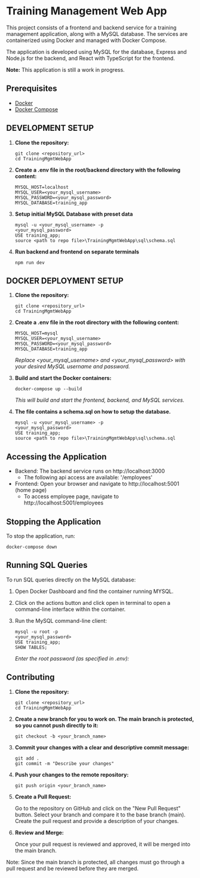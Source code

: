 # Training Management Web App

This project consists of a frontend and backend service for a training management application, along with a MySQL database. The services are containerized using Docker and managed with Docker Compose.

The application is developed using MySQL for the database, Express and Node.js for the backend, and React with TypeScript for the frontend.

**Note:** This application is still a work in progress.

## Prerequisites

- [Docker](https://www.docker.com/products/docker-desktop)
- [Docker Compose](https://docs.docker.com/compose/install/)

## DEVELOPMENT SETUP

1. **Clone the repository:**
   ```
   git clone <repository_url>
   cd TrainingMgmtWebApp
   ```
2. **Create a .env file in the root/backend directory with the following content:**
   ```
   MYSQL_HOST=localhost
   MYSQL_USER=<your_mysql_username>
   MYSQL_PASSWORD=<your_mysql_password>
   MYSQL_DATABASE=training_app
   ```
3. **Setup initial MySQL Database with preset data**
   ```
   mysql -u <your_mysql_username> -p
   <your_mysql_password>
   USE training_app;
   source <path to repo file>\TrainingMgmtWebApp\sql\schema.sql
   ```
4. **Run backend and frontend on separate terminals**
   ```
   npm run dev
   ```

## DOCKER DEPLOYMENT SETUP

1. **Clone the repository:**
   ```
   git clone <repository_url>
   cd TrainingMgmtWebApp
   ```
2. **Create a .env file in the root directory with the following content:**

   ```
   MYSQL_HOST=mysql
   MYSQL_USER=<your_mysql_username>
   MYSQL_PASSWORD=<your_mysql_password>
   MYSQL_DATABASE=training_app
   ```

   _Replace <your_mysql_username> and <your_mysql_password> with your desired MySQL username and password._

3. **Build and start the Docker containers:**

   ```
   docker-compose up --build
   ```

   _This will build and start the frontend, backend, and MySQL services._

4. **The file contains a schema.sql on how to setup the database.**
   ```
   mysql -u <your_mysql_username> -p
   <your_mysql_password>
   USE training_app;
   source <path to repo file>\TrainingMgmtWebApp\sql\schema.sql
   ```

## Accessing the Application

- Backend: The backend service runs on http://localhost:3000
  - The following api access are available: '/employees'
- Frontend: Open your browser and navigate to http://localhost:5001 (home page)
  - To access employee page, navigate to http://localhost:5001/employees

## Stopping the Application

To stop the application, run:

```
docker-compose down
```

## Running SQL Queries

To run SQL queries directly on the MySQL database:

1. Open Docker Dashboard and find the container running MYSQL.

2. Click on the actions button and click open in terminal to open a command-line interface within the container.

3. Run the MySQL command-line client:
   ```
   mysql -u root -p
   <your_mysql_password>
   USE training_app;
   SHOW TABLES;
   ```
   _Enter the root password (as specified in .env):_

## Contributing

1. **Clone the repository:**

   ```
   git clone <repository_url>
   cd TrainingMgmtWebApp
   ```

2. **Create a new branch for you to work on. The main branch is protected, so you cannot push directly to it:**
   ```
   git checkout -b <your_branch_name>
   ```
3. **Commit your changes with a clear and descriptive commit message:**

   ```
   git add .
   git commit -m "Describe your changes"
   ```

4. **Push your changes to the remote repository:**
   ```
   git push origin <your_branch_name>
   ```
5. **Create a Pull Request:**

   Go to the repository on GitHub and click on the "New Pull Request" button. Select your branch and compare it to the base branch (main). Create the pull request and provide a description of your changes.

6. **Review and Merge:**

   Once your pull request is reviewed and approved, it will be merged into the main branch.

Note: Since the main branch is protected, all changes must go through a pull request and be reviewed before they are merged.

